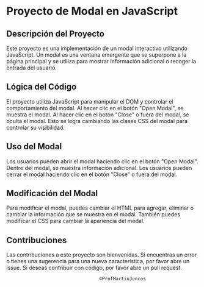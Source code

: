 # Proyecto de Modal en JavaScript

## Descripción del Proyecto

Este proyecto es una implementación de un modal interactivo utilizando JavaScript. Un modal es una ventana emergente que se superpone a la página principal y se utiliza para mostrar información adicional o recoger la entrada del usuario.

## Lógica del Código

El proyecto utiliza JavaScript para manipular el DOM y controlar el comportamiento del modal. Al hacer clic en el botón "Open Modal", se muestra el modal. Al hacer clic en el botón "Close" o fuera del modal, se oculta el modal. Esto se logra cambiando las clases CSS del modal para controlar su visibilidad.

## Uso del Modal

Los usuarios pueden abrir el modal haciendo clic en el botón "Open Modal". Dentro del modal, se muestra información adicional. Los usuarios pueden cerrar el modal haciendo clic en el botón "Close" o fuera del modal.

## Modificación del Modal

Para modificar el modal, puedes cambiar el HTML para agregar, eliminar o cambiar la información que se muestra en el modal. También puedes modificar el CSS para cambiar la apariencia del modal.

## Contribuciones

Las contribuciones a este proyecto son bienvenidas. Si encuentras un error o tienes una sugerencia para una nueva característica, por favor abre un issue. Si deseas contribuir con código, por favor abre un pull request.

                                      ©ProfMartinJuncos
